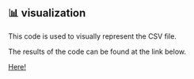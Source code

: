 ## 📊 visualization 

This code is used to visually represent the CSV file.

The results of the code can be found at the link below.

[Here!](https://github.com/LeeYuchan75/football-transfer-project/blob/main/soccer%20market%20project/Data%20preprocessing/data_preprocess.ipynb)
